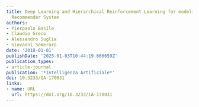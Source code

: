 ```yaml
---
title: Deep Learning and Hierarchical Reinforcement Learning for modeling a Conversational
  Recommender System
authors:
- Pierpaolo Basile
- Claudio Greco
- Alessandro Suglia
- Giovanni Semeraro
date: '2018-01-01'
publishDate: '2025-01-03T10:44:19.666659Z'
publication_types:
- article-journal
publication: '*Intelligenza Artificiale*'
doi: 10.3233/IA-170031
links:
- name: URL
  url: https://doi.org/10.3233/IA-170031
---
```

